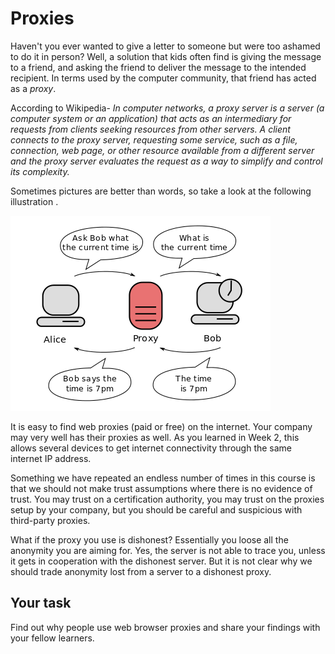# Proxies

Haven't you ever wanted to give a letter to someone but were too ashamed to do it in person? Well, a solution that kids often find is giving the message to a friend, and asking the friend to deliver the message to the intended recipient. 
In terms used by the computer community, that friend has acted as a *proxy*.

According to Wikipedia- *In computer networks, a proxy server is a server (a computer system or an application) that acts as an intermediary for requests from clients seeking resources from other servers. A client connects to the proxy server, requesting some service, such as a file, connection, web page, or other resource available from a different server and the proxy server evaluates the request as a way to simplify and control its complexity.*

Sometimes pictures are better than words, so take a look at the following illustration . 

![GitHub Logo](./images/proxy.png)
<!---
(source: https://en.wikipedia.org/wiki/File:Proxy_concept_en.svg)
-->

It is easy to find web proxies (paid or free) on the internet. Your company may very well has their proxies as well. As you learned in Week 2, this allows several devices to get internet connectivity through the same internet IP address. 

Something we have repeated an endless number of times in this course is that we should not make trust assumptions where there is no evidence of trust. You may trust on a certification authority, you may trust on the proxies setup by your company, but you should be careful and suspicious with third-party proxies. 

What if the proxy you use is dishonest? Essentially you loose all the anonymity you are aiming for. Yes, the server is not able to trace you, unless it gets in cooperation with the dishonest server. But it is not clear why we should trade anonymity lost from a server to a dishonest proxy. 

## Your task

Find out why people use web browser proxies and share your findings with your fellow learners. 